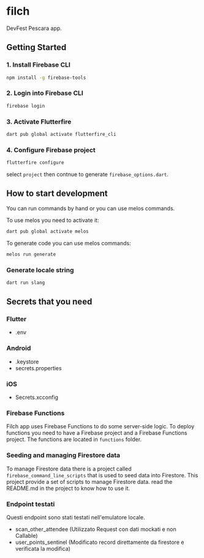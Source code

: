 # filch

DevFest Pescara app.

## Getting Started

### 1. Install Firebase CLI

```bash
npm install -g firebase-tools
```

### 2. Login into Firebase CLI
    
```bash
firebase login
```

### 3. Activate Flutterfire

```bash
dart pub global activate flutterfire_cli
```
### 4. Configure Firebase project
    
```bash
flutterfire configure
```
select `project` then contnue to generate `firebase_options.dart`.


## How to start development

You can run commands by hand or you can use melos commands.

To use melos you need to activate it:

```bash
dart pub global activate melos
```

To generate code you can use melos commands:

```bash
melos run generate
```

### Generate locale string
    
```bash
dart run slang
```
## Secrets that you need

### Flutter
- .env 

### Android
- .keystore
- secrets.properties

### iOS
- Secrets.xcconfig


### Firebase Functions
Filch app uses Firebase Functions to do some server-side logic. To deploy functions you need to have a Firebase project and a Firebase Functions project.
The functions are located in `functions` folder.

### Seeding and managing Firestore data
To manage Firestore data there is a project called `firebase_command_line_scripts` that is used to seed data into Firestore.
This project provide a set of scripts to manage Firestore data.
read the README.md in the project to know how to use it.

### Endpoint testati
Questi endpoint sono stati testati nell'emulatore locale.

- scan_other_attendee (Utilizzato Request con dati mockati e non Callable)
- user_points_sentinel (Modificato record direttamente da firestore e verificata la modifica)